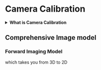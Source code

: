 # Camera Calibration
<details><summary><b>What is Camera Calibration</b></summary>
one of the key problems in computer vision is recovering the three dimensional structure of a sene from its images.

when you want to reconstruct the secen you want the coordinate as a millimeter. But the images of the secen are measured intearms of pixels

In order to recover the 3D structure of a scene from its images, we need to know the camera's internal and external parameters.

The internal parameters of the camera refer to how the camera maps points in the world onto its image plane, such as its focal length. The external parameters refer to the position and orientation of the camera with respect to the world coordinate frame.

Camera calibration is the process of determining these internal and external parameters.

In order to calibrate the camera we need a camera model, In order to calibrate the camera, we first need a camera model, which is a mathematical model that describes how a 3D point is projected onto the image plane of the camera. 

The camera model used in this video is a linear model, which is represented by a single matrix called the projection matrix. 

With the projection matrix, we can calibrate the camera by taking a single picture of an object with known geometry.

Once we have determined the projection matrix, we can tear it apart to recover both the internal and external parameters of the camera.

The recovered internal parameters are stored in a matrix called the intrinsic matrix, and the recovered external parameters are stored in a matrix called the extrinsic matrix.
</details>

## Comprehensive Image model
### Forward Imaging Model
which takes you from  3D to 2D